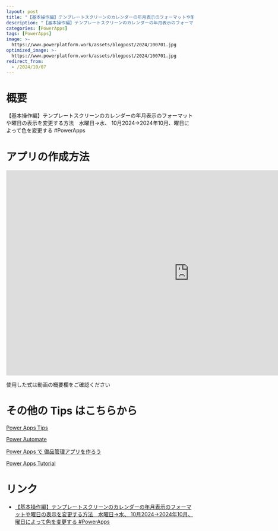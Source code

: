```yaml
---
layout: post
title: "【基本操作編】テンプレートスクリーンのカレンダーの年月表示のフォーマットや曜日の表示を変更する方法　水曜日→水、 10月2024→2024年10月、曜日によって色を変更する #PowerApps"
description: "【基本操作編】テンプレートスクリーンのカレンダーの年月表示のフォーマットや曜日の表示を変更する方法　水曜日→水、 10月2024→2024年10月、曜日によって色を変更する #PowerAppsを動画で分かりやすく解説"
categories: [PowerApps]
tags: [PowerApps]
image: >-
  https://www.powerplatform.work/assets/blogpost/2024/100701.jpg
optimized_image: >-
  https://www.powerplatform.work/assets/blogpost/2024/100701.jpg
redirect_from:
  - /2024/10/07
---
```



#  概要

【基本操作編】テンプレートスクリーンのカレンダーの年月表示のフォーマットや曜日の表示を変更する方法　水曜日→水、 10月2024→2024年10月、曜日によって色を変更する #PowerApps


# アプリの作成方法

<iframe width="983" height="553" src="https://www.youtube.com/embed/WlPQGLMd01c" title="YouTube video player" frameborder="0" allow="accelerometer; autoplay; clipboard-write; encrypted-media; gyroscope; picture-in-picture" allowfullscreen></iframe>


使用した式は動画の概要欄をご確認ください


# その他の Tips はこちらから

[Power Apps Tips](https://www.youtube.com/watch?v=VrAQf3JQ7yM&list=PLVhFi1fb3DqakSLVMn22DDcySXh9jtzi- )


[Power Automate](https://www.youtube.com/watch?v=-YnJYT0ASEM&list=PLVhFi1fb3Dqbzic6GieqnLFgD3aTj-eHA)


[Power Apps で 備品管理アプリを作ろう](https://www.youtube.com/playlist?list=PLVhFi1fb3DqZM3HKb8Hea6XEL96990Fyn)


[Power Apps Tutorial](https://www.youtube.com/playlist?list=PLVhFi1fb3DqalxpL974VvAJvV4iWoSbe_)


# リンク


- [【基本操作編】テンプレートスクリーンのカレンダーの年月表示のフォーマットや曜日の表示を変更する方法　水曜日→水、 10月2024→2024年10月、曜日によって色を変更する #PowerApps](https://www.youtube.com/watch?v=WlPQGLMd01c)

